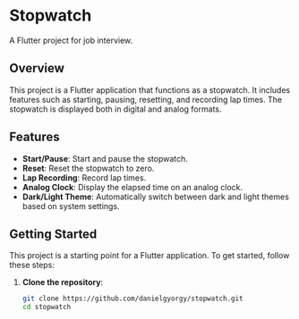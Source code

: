 # Stopwatch

A Flutter project for job interview.

## Overview

This project is a Flutter application that functions as a stopwatch. It includes features such as starting, pausing, resetting, and recording lap times. The stopwatch is displayed both in digital and analog formats.

## Features

- **Start/Pause**: Start and pause the stopwatch.
- **Reset**: Reset the stopwatch to zero.
- **Lap Recording**: Record lap times.
- **Analog Clock**: Display the elapsed time on an analog clock.
- **Dark/Light Theme**: Automatically switch between dark and light themes based on system settings.

## Getting Started

This project is a starting point for a Flutter application. To get started, follow these steps:

1. **Clone the repository**:
   ```bash
   git clone https://github.com/danielgyorgy/stopwatch.git
   cd stopwatch
